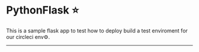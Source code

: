 # PythonFlask ⭐

This is a sample flask app to test how to deploy build a test enviroment for our circleci env⚙️.
____________________________________________



